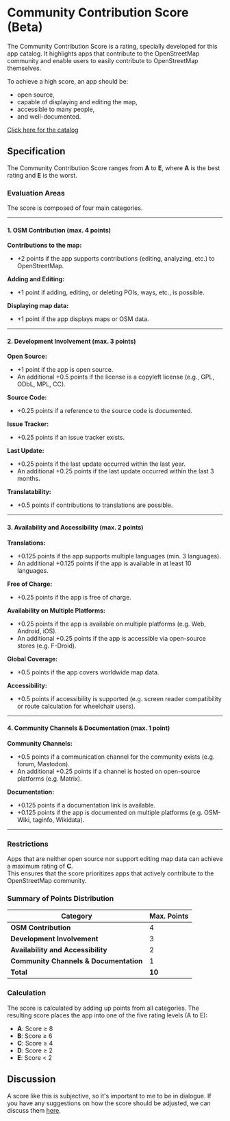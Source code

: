 # Community Contribution Score (Beta)

The Community Contribution Score is a rating, specially developed for this app catalog. 
It highlights apps that contribute to the OpenStreetMap community and enable users to easily contribute to OpenStreetMap themselves.

To achieve a high score, an app should be:

- open source,
- capable of displaying and editing the map,
- accessible to many people,
- and well-documented.

[Click here for the catalog](https://osm-apps.zottelig.ch)

## Specification

The Community Contribution Score ranges from **A** to **E**, where **A** is the best rating and **E** is the worst.

### Evaluation Areas

The score is composed of four main categories.

---

#### 1. OSM Contribution (max. 4 points)

**Contributions to the map:**

- +2 points if the app supports contributions (editing, analyzing, etc.) to OpenStreetMap.

**Adding and Editing:**

- +1 point if adding, editing, or deleting POIs, ways, etc., is possible.

**Displaying map data:**

- +1 point if the app displays maps or OSM data.

---

#### 2. Development Involvement (max. 3 points)

**Open Source:**

- +1 point if the app is open source.
- An additional +0.5 points if the license is a copyleft license (e.g., GPL, ODbL, MPL, CC).

**Source Code:**

- +0.25 points if a reference to the source code is documented.

**Issue Tracker:**

- +0.25 points if an issue tracker exists.

**Last Update:**

- +0.25 points if the last update occurred within the last year.
- An additional +0.25 points if the last update occurred within the last 3 months.

**Translatability:**

- +0.5 points if contributions to translations are possible.

---

#### 3. Availability and Accessibility (max. 2 points)

**Translations:**

- +0.125 points if the app supports multiple languages (min. 3 languages).
- An additional +0.125 points if the app is available in at least 10 languages.

**Free of Charge:**

- +0.25 points if the app is free of charge.

**Availability on Multiple Platforms:**

- +0.25 points if the app is available on multiple platforms (e.g. Web, Android, iOS).
- An additional +0.25 points if the app is accessible via open-source stores (e.g. F-Droid).

**Global Coverage:**

- +0.5 points if the app covers worldwide map data.

**Accessibility:**

- +0.5 points if accessibility is supported (e.g. screen reader compatibility or route calculation for wheelchair users).

---

#### 4. Community Channels & Documentation (max. 1 point)

**Community Channels:**

- +0.5 points if a communication channel for the community exists (e.g. forum, Mastodon).
- An additional +0.25 points if a channel is hosted on open-source platforms (e.g. Matrix).

**Documentation:**

- +0.125 points if a documentation link is available.
- +0.125 points if the app is documented on multiple platforms (e.g. OSM-Wiki, taginfo, Wikidata).

---

### Restrictions

Apps that are neither open source nor support editing map data can achieve a maximum rating of **C**.  
This ensures that the score prioritizes apps that actively contribute to the OpenStreetMap community.

### Summary of Points Distribution

| Category                               | Max. Points |
| -------------------------------------- | ----------- |
| **OSM Contribution**                   | 4           |
| **Development Involvement**            | 3           |
| **Availability and Accessibility**     | 2           |
| **Community Channels & Documentation** | 1           |
| **Total**                              | **10**          |

### Calculation

The score is calculated by adding up points from all categories. The resulting score places the app into one of the five rating levels (A to E):

- **A**: Score ≥ 8
- **B**: Score ≥ 6
- **C**: Score ≥ 4
- **D**: Score ≥ 2
- **E**: Score < 2

## Discussion

A score like this is subjective, so it's important to me to be in dialogue.
If you have any suggestions on how the score should be adjusted, we can discuss them [here](https://github.com/ToastHawaii/osm-apps-catalog/discussions/123).
